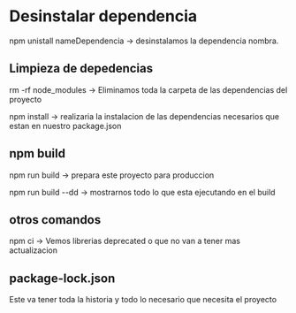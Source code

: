 # Desinstalar dependencia

npm unistall nameDependencia -> desinstalamos la dependencia nombra.

## Limpieza de depedencias

rm -rf node_modules -> Eliminamos toda la carpeta de las dependencias del proyecto

npm install -> realizaria la instalacion de las dependencias necesarios que estan en nuestro package.json

## npm build 

npm run build -> prepara este proyecto para produccion

npm run build --dd -> mostrarnos todo lo que esta ejecutando en el build

## otros comandos

npm ci -> Vemos librerias deprecated o que no van a tener mas actualizacion

## package-lock.json 

Este va tener toda la historia y todo lo necesario que necesita el proyecto 